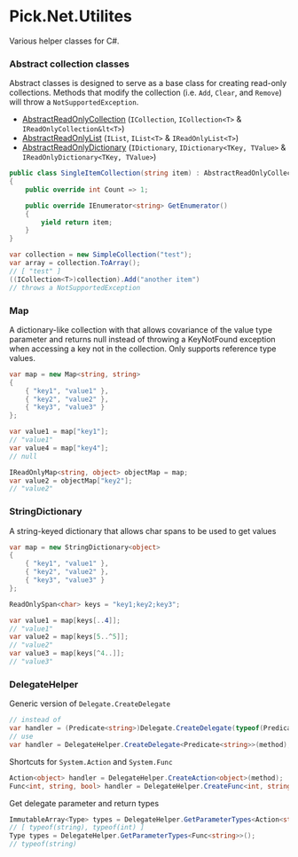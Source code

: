 ﻿# Pick.Net.Utilites
Various helper classes for C#.

### Abstract collection classes
Abstract classes is designed to serve as a base class for creating read-only collections. Methods that modify the collection (i.e. `Add`, `Clear`, and `Remove`) will throw a `NotSupportedException`.

- [AbstractReadOnlyCollection](Collections/AbstractReadOnlyCollection.cs) (`ICollection`, `ICollection<T>` & `IReadOnlyCollection&lt<T>`)
- [AbstractReadOnlyList](Collections/AbstractReadOnlyList.cs) (`IList`, `IList<T>` & `IReadOnlyList<T>`)
- [AbstractReadOnlyDictionary](Collections/AbstractReadOnlyDictionary.cs) (`IDictionary`, `IDictionary<TKey, TValue>` & `IReadOnlyDictionary<TKey, TValue>`)
```csharp
public class SingleItemCollection(string item) : AbstractReadOnlyCollection<string>
{
	public override int Count => 1;

	public override IEnumerator<string> GetEnumerator()
	{
		yield return item;
	}
}

var collection = new SimpleCollection("test");
var array = collection.ToArray();
// [ "test" ]
((ICollection<T>)collection).Add("another item")
// throws a NotSupportedException
```

### Map
A dictionary-like collection with that allows covariance of the value type parameter and returns null instead of throwing a KeyNotFound exception when accessing a key not in the collection. Only supports reference type values.
```csharp
var map = new Map<string, string>
{
	{ "key1", "value1" },
	{ "key2", "value2" },
	{ "key3", "value3" }
};

var value1 = map["key1"];
// "value1"
var value4 = map["key4"];
// null

IReadOnlyMap<string, object> objectMap = map;
var value2 = objectMap["key2"];
// "value2"
```

### StringDictionary
A string-keyed dictionary that allows char spans to be used to get values
```csharp
var map = new StringDictionary<object>
{
	{ "key1", "value1" },
	{ "key2", "value2" },
	{ "key3", "value3" }
};

ReadOnlySpan<char> keys = "key1;key2;key3";

var value1 = map[keys[..4]];
// "value1"
var value2 = map[keys[5..^5]];
// "value2"
var value3 = map[keys[^4..]];
// "value3"
```

### DelegateHelper
Generic version of `Delegate.CreateDelegate`
```csharp
// instead of
var handler = (Predicate<string>)Delegate.CreateDelegate(typeof(Predicate<string>), method);
// use
var handler = DelegateHelper.CreateDelegate<Predicate<string>>(method);
```

Shortcuts for `System.Action` and `System.Func`
```csharp
Action<object> handler = DelegateHelper.CreateAction<object>(method);
Func<int, string, bool> handler = DelegateHelper.CreateFunc<int, string, bool>(method);
```

Get delegate parameter and return types
```csharp
ImmutableArray<Type> types = DelegateHelper.GetParameterTypes<Action<string, int>>();
// [ typeof(string), typeof(int) ]
Type types = DelegateHelper.GetParameterTypes<Func<string>>();
// typeof(string)
```
